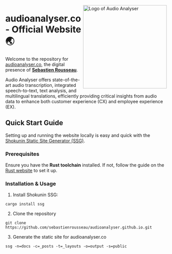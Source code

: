<!-- markdownlint-disable MD033 MD041 -->

<img
  align="right"
  alt="Logo of Audio Analyser"
  height="261"
  src="https://kura.pro/audioanalyser/images/logos/audioanalyser.webp"
  width="261"
  />

<!-- markdownlint-enable MD033 MD041 -->

# audioanalyser.co - Official Website 🌏

Welcome to the repository for
[audioanalyser.co](https://audioanalyser.co), the digital presence of
[**Sebastien Rousseau**](https://github.com/sebastienrousseau).

Audio Analyser offers state-of-the-art audio transcription, integrated speech-to-text, text analysis, and multilingual translations, efficiently providing critical insights from audio data to enhance both customer experience (CX) and employee experience (EX).

## Quick Start Guide

Setting up and running the website locally is easy and quick with the
[Shokunin Static Site Generator (SSG)][00].

### Prerequisites

Ensure you have the **Rust toolchain** installed. If not, follow the guide on
the [Rust website][01] to set it up.

### Installation & Usage

1. Install Shokunin SSG:

```shell
cargo install ssg
```

2. Clone the repository

```shell
git clone https://github.com/sebastienrousseau/audioanalyser.github.io.git
```

3. Generate the static site for audioanalyser.co

```shell
ssg -n=docs -c=_posts -t=_layouts -o=output -s=public
```


[00]: https://shokunin.one "Shokunin Static Site Generator"
[01]: https://www.rust-lang.org/learn/get-started "Rust"

